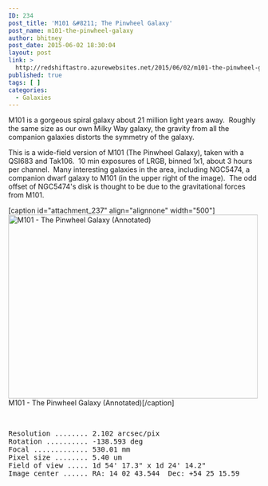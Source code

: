 ```yaml
---
ID: 234
post_title: 'M101 &#8211; The Pinwheel Galaxy'
post_name: m101-the-pinwheel-galaxy
author: bhitney
post_date: 2015-06-02 18:30:04
layout: post
link: >
  http://redshiftastro.azurewebsites.net/2015/06/02/m101-the-pinwheel-galaxy/
published: true
tags: [ ]
categories:
  - Galaxies
---
```

M101 is a gorgeous spiral galaxy about 21 million light years away.  Roughly the same size as our own Milky Way galaxy, the gravity from all the companion galaxies distorts the symmetry of the galaxy.

This is a wide-field version of M101 (The Pinwheel Galaxy), taken with a QSI683 and Tak106.  10 min exposures of LRGB, binned 1x1, about 3 hours per channel.  Many interesting galaxies in the area, including NGC5474, a companion dwarf galaxy to M101 (in the upper right of the image).  The odd offset of NGC5474's disk is thought to be due to the gravitational forces from M101.

[caption id="attachment_237" align="alignnone" width="500"]<a href="http://redshiftastro.azurewebsites.net/wp-content/uploads/2015/11/m101-annotated.jpg"><img class="size-medium wp-image-237" src="http://redshiftastro.azurewebsites.net/wp-content/uploads/2015/11/m101-annotated-500x368.jpg" alt="M101 - The Pinwheel Galaxy (Annotated)" width="500" height="368" /></a> M101 - The Pinwheel Galaxy (Annotated)[/caption]

&nbsp;
<pre>Resolution ........ 2.102 arcsec/pix
Rotation .......... -138.593 deg
Focal ............. 530.01 mm
Pixel size ........ 5.40 um
Field of view ..... 1d 54' 17.3" x 1d 24' 14.2"
Image center ...... RA: 14 02 43.544  Dec: +54 25 15.59
</pre>